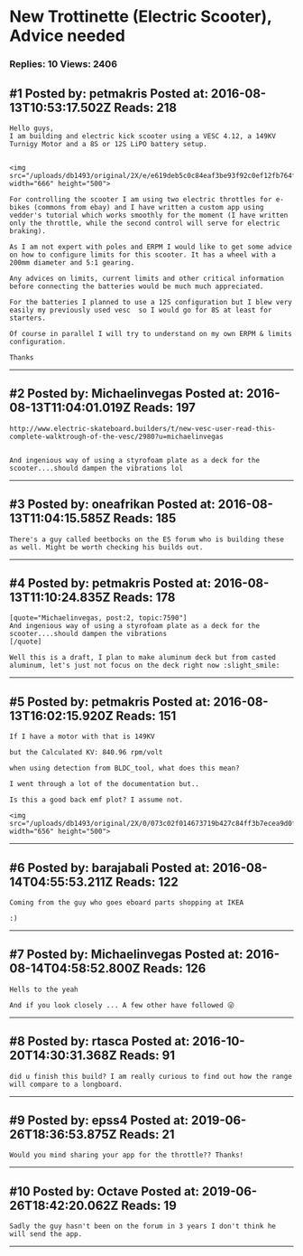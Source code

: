 # New Trottinette (Electric Scooter), Advice needed

### Replies: 10 Views: 2406

## \#1 Posted by: petmakris Posted at: 2016-08-13T10:53:17.502Z Reads: 218

```
Hello guys, 
I am building and electric kick scooter using a VESC 4.12, a 149KV Turnigy Motor and a 8S or 12S LiPO battery setup.


<img src="/uploads/db1493/original/2X/e/e619deb5c0c84eaf3be93f92c0ef12fb764fabb6.JPG" width="666" height="500">

For controlling the scooter I am using two electric throttles for e-bikes (commons from ebay) and I have written a custom app using vedder's tutorial which works smoothly for the moment (I have written only the throttle, while the second control will serve for electric braking).

As I am not expert with poles and ERPM I would like to get some advice on how to configure limits for this scooter. It has a wheel with a 200mm diameter and 5:1 gearing. 

Any advices on limits, current limits and other critical information before connecting the batteries would be much much appreciated. 

For the batteries I planned to use a 12S configuration but I blew very easily my previously used vesc  so I would go for 8S at least for starters.

Of course in parallel I will try to understand on my own ERPM & limits configuration.

Thanks
```

---
## \#2 Posted by: Michaelinvegas Posted at: 2016-08-13T11:04:01.019Z Reads: 197

```
http://www.electric-skateboard.builders/t/new-vesc-user-read-this-complete-walktrough-of-the-vesc/2980?u=michaelinvegas


And ingenious way of using a styrofoam plate as a deck for the scooter....should dampen the vibrations lol
```

---
## \#3 Posted by: oneafrikan Posted at: 2016-08-13T11:04:15.585Z Reads: 185

```
There's a guy called beetbocks on the ES forum who is building these as well. Might be worth checking his builds out.
```

---
## \#4 Posted by: petmakris Posted at: 2016-08-13T11:10:24.835Z Reads: 178

```
[quote="Michaelinvegas, post:2, topic:7590"]
And ingenious way of using a styrofoam plate as a deck for the scooter....should dampen the vibrations
[/quote]

Well this is a draft, I plan to make aluminum deck but from casted aluminum, let's just not focus on the deck right now :slight_smile:
```

---
## \#5 Posted by: petmakris Posted at: 2016-08-13T16:02:15.920Z Reads: 151

```
If I have a motor with that is 149KV

but the Calculated KV: 840.96 rpm/volt

when using detection from BLDC_tool, what does this mean?

I went through a lot of the documentation but..

Is this a good back emf plot? I assume not.

<img src="/uploads/db1493/original/2X/0/073c02f014673719b427c84ff3b7ecea9d0f74e0.png" width="656" height="500">
```

---
## \#6 Posted by: barajabali Posted at: 2016-08-14T04:55:53.211Z Reads: 122

```
Coming from the guy who goes eboard parts shopping at IKEA 

:)
```

---
## \#7 Posted by: Michaelinvegas Posted at: 2016-08-14T04:58:52.800Z Reads: 126

```
Hells to the yeah

And if you look closely ... A few other have followed 😜
```

---
## \#8 Posted by: rtasca Posted at: 2016-10-20T14:30:31.368Z Reads: 91

```
did u finish this build? I am really curious to find out how the range will compare to a longboard.
```

---
## \#9 Posted by: epss4 Posted at: 2019-06-26T18:36:53.875Z Reads: 21

```
Would you mind sharing your app for the throttle?? Thanks!
```

---
## \#10 Posted by: Octave Posted at: 2019-06-26T18:42:20.062Z Reads: 19

```
Sadly the guy hasn't been on the forum in 3 years I don't think he will send the app.
```

---

